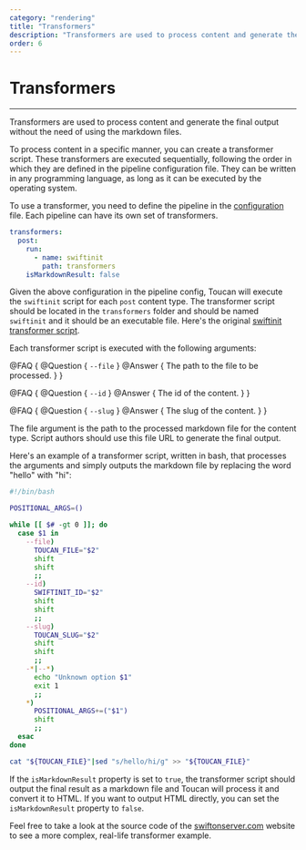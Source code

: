 ```yaml
---
category: "rendering"
title: "Transformers"
description: "Transformers are used to process content and generate the final output"
order: 6
---
```


# Transformers
---

Transformers are used to process content and generate the final output without the need of using the markdown files.

To process content in a specific manner, you can create a transformer script. These transformers are executed sequentially, following the order in which they are defined in the pipeline configuration file. They can be written in any programming language, as long as it can be executed by the operating system.

To use a transformer, you need to define the pipeline in the [configuration](/docs/rendering/pipelines/) file. Each pipeline can have its own set of transformers.

```yaml
transformers:
  post:
    run:
      - name: swiftinit
        path: transformers
    isMarkdownResult: false
```

Given the above configuration in the pipeline config, Toucan will execute the `swiftinit` script for each `post` content type. The transformer script should be located in the `transformers` folder and should be named `swiftinit` and it should be an executable file. Here's the original [swiftinit transformer script](https://github.com/swift-on-server/site/blob/main/transformers/swiftinit).

Each transformer script is executed with the following arguments:

@FAQ {
    @Question {
        `--file`
    }
    @Answer {
        The path to the file to be processed.
    }
}

@FAQ {
    @Question {
        `--id`
    }
    @Answer {
        The id of the content.
    }
}

@FAQ {
    @Question {
        `--slug`
    }
    @Answer {
        The slug of the content.
    }
}

The file argument is the path to the processed markdown file for the content type. Script authors should use this file URL to generate the final output.

Here's an example of a transformer script, written in bash, that processes the arguments and simply outputs the markdown file by replacing the word "hello" with "hi":

```bash
#!/bin/bash

POSITIONAL_ARGS=()

while [[ $# -gt 0 ]]; do
  case $1 in
    --file)
      TOUCAN_FILE="$2"
      shift
      shift
      ;;
    --id)
      SWIFTINIT_ID="$2"
      shift
      shift
      ;;
    --slug)
      TOUCAN_SLUG="$2"
      shift
      shift
      ;;
    -*|--*)
      echo "Unknown option $1"
      exit 1
      ;;
    *)
      POSITIONAL_ARGS+=("$1")
      shift
      ;;
  esac
done

cat "${TOUCAN_FILE}"|sed "s/hello/hi/g" >> "${TOUCAN_FILE}"
```

If the `isMarkdownResult` property is set to `true`, the transformer script should output the final result as a markdown file and Toucan will process it and convert it to HTML. If you want to output HTML directly, you can set the `isMarkdownResult` property to `false`.

Feel free to take a look at the source code of the [swiftonserver.com](https://github.com/swift-on-server/site) website to see a more complex, real-life transformer example.
